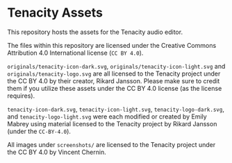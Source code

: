 # Tenacity Assets

This repository hosts the assets for the Tenacity audio editor.

The files within this repository are licensed under the Creative Commons Attribution 4.0 International license (`CC BY 4.0`).

`originals/tenacity-icon-dark.svg`, `originals/tenacity-icon-light.svg` and `originals/tenacity-logo.svg` are all licensed to the Tenacity project under the CC BY 4.0 by their creator, Rikard Jansson. Please make sure to credit them if you utilize these assets under the CC BY 4.0 license (as the license requires). 

`tenacity-icon-dark.svg`, `tenacity-icon-light.svg`, `tenacity-logo-dark.svg`, and `tenacity-logo-light.svg` were each modified or created by Emily Mabrey using material licensed to the Tenacity project by Rikard Jansson (under the `CC-BY-4.0`).

All images under `screenshots/` are licensed to the Tenacity project under the CC BY 4.0 by Vincent Chernin.

